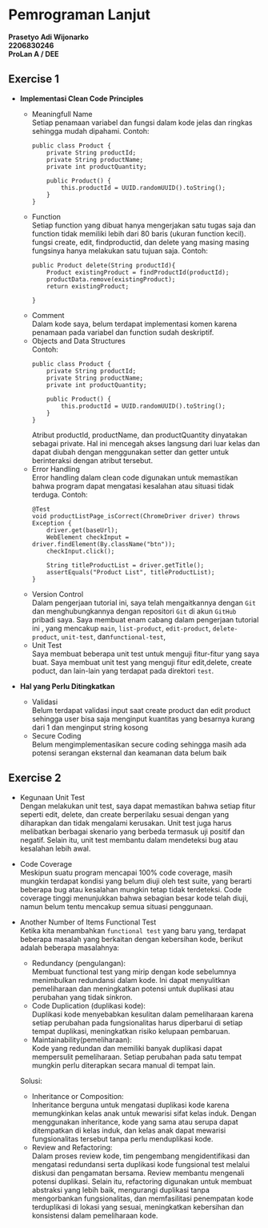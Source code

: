 # Pemrograman Lanjut
**Prasetyo Adi Wijonarko** </br>
**2206830246**</br>
**ProLan A / DEE**</br>

## Exercise 1
- **Implementasi Clean Code Principles**
  * Meaningfull Name </br>
    Setiap penamaan variabel dan fungsi dalam kode jelas dan ringkas sehingga mudah dipahami. Contoh:
    ```
    public class Product {
        private String productId;
        private String productName;
        private int productQuantity;

        public Product() {
            this.productId = UUID.randomUUID().toString();
        }
    }
    ```
  * Function </br>
    Setiap function yang dibuat hanya mengerjakan satu tugas saja dan function tidak memiliki lebih dari 80 baris (ukuran function kecil). fungsi create, edit, findproductid, dan delete yang masing masing fungsinya hanya melakukan satu tujuan saja. Contoh: 
    ```
    public Product delete(String productId){
        Product existingProduct = findProductId(productId);
        productData.remove(existingProduct);
        return existingProduct;
        
    }
    ```
  * Comment<br>
    Dalam kode saya, belum terdapat implementasi komen karena penamaan pada variabel dan function sudah deskriptif.
  * Objects and Data Structures </br>
    Contoh:
    ```
    public class Product {
        private String productId;
        private String productName;
        private int productQuantity;

        public Product() {
            this.productId = UUID.randomUUID().toString();
        }
    }
    ```
    Atribut productId, productName, dan productQuantity dinyatakan sebagai private. Hal ini mencegah akses langsung dari luar kelas dan dapat diubah dengan menggunakan setter dan getter untuk berinteraksi dengan atribut tersebut.
  * Error Handling<br>
    Error handling dalam clean code digunakan untuk memastikan bahwa program dapat mengatasi kesalahan atau situasi tidak terduga. Contoh:
    ```
    @Test
    void productListPage_isCorrect(ChromeDriver driver) throws Exception {
        driver.get(baseUrl);
        WebElement checkInput = driver.findElement(By.className("btn"));
        checkInput.click();

        String titleProductList = driver.getTitle();
        assertEquals("Product List", titleProductList);
    }
    ```
  * Version Control</br>
    Dalam pengerjaan tutorial ini, saya telah mengaitkannya dengan `Git` dan menghubungkannya dengan repositori `Git` di akun `GitHub` pribadi saya. Saya membuat enam cabang dalam pengerjaan tutorial ini , yang mencakup `main`, `list-product`, `edit-product`, `delete-product`, `unit-test`, dan`functional-test`,
  * Unit Test</br>
    Saya membuat beberapa unit test untuk menguji fitur-fitur yang saya buat. Saya membuat unit test yang menguji fitur edit,delete, create poduct, dan lain-lain yang terdapat pada direktori `test`.
    

- **Hal yang Perlu Ditingkatkan**
  * Validasi </br>
   Belum terdapat validasi input saat create product dan edit product sehingga user bisa saja menginput kuantitas yang besarnya kurang dari 1 dan menginput string kosong
   * Secure Coding </br>
    Belum mengimplementasikan secure coding sehingga masih ada potensi serangan eksternal dan keamanan data belum baik
    
## Exercise 2
- Kegunaan Unit Test<br>
  Dengan melakukan unit test, saya dapat memastikan bahwa setiap fitur seperti edit, delete, dan create berperilaku sesuai dengan yang diharapkan dan tidak mengalami kerusakan. Unit test juga harus melibatkan berbagai skenario yang berbeda termasuk uji positif dan negatif. Selain itu, unit test membantu dalam mendeteksi bug atau kesalahan lebih awal. 
- Code Coverage<br>
  Meskipun suatu program mencapai 100% code coverage, masih mungkin terdapat kondisi yang belum diuji oleh test suite, yang berarti beberapa bug atau kesalahan mungkin tetap tidak terdeteksi. Code coverage tinggi menunjukkan bahwa sebagian besar kode telah diuji, namun belum tentu mencakup semua situasi penggunaan.
- Another Number of Items Functional Test<br>
  Ketika kita menambahkan `functional test` yang baru yang, terdapat beberapa masalah yang berkaitan dengan kebersihan kode, berikut adalah beberapa masalahnya:
    * Redundancy (pengulangan): <br>
    Membuat functional test yang mirip dengan kode sebelumnya menimbulkan redundansi dalam kode. Ini dapat menyulitkan pemeliharaan dan meningkatkan potensi untuk duplikasi atau perubahan yang tidak sinkron.
    * Code Duplication (duplikasi kode): <br>
    Duplikasi kode menyebabkan kesulitan dalam pemeliharaan karena setiap perubahan pada fungsionalitas harus diperbarui di setiap tempat duplikasi, meningkatkan risiko kelupaan pembaruan.
    * Maintainability(pemeliharaan): <br>
    Kode yang redundan dan memiliki banyak duplikasi dapat mempersulit pemeliharaan. Setiap perubahan pada satu tempat mungkin perlu diterapkan secara manual di tempat lain.

  Solusi:
    * Inheritance or Composition: <br>
    Inheritance berguna untuk mengatasi duplikasi kode karena memungkinkan kelas anak untuk mewarisi sifat kelas induk. Dengan menggunakan inheritance, kode yang sama atau serupa dapat ditempatkan di kelas induk, dan kelas anak dapat mewarisi fungsionalitas tersebut tanpa perlu menduplikasi kode.
    * Review and Refactoring: <br>
    Dalam proses review kode, tim pengembang mengidentifikasi dan mengatasi redundansi serta duplikasi kode fungsional test melalui diskusi dan pengamatan bersama. Review membantu mengenali potensi duplikasi. Selain itu, refactoring digunakan untuk membuat abstraksi yang lebih baik, mengurangi duplikasi tanpa mengorbankan fungsionalitas, dan memfasilitasi penempatan kode terduplikasi di lokasi yang sesuai, meningkatkan kebersihan dan konsistensi dalam pemeliharaan kode.